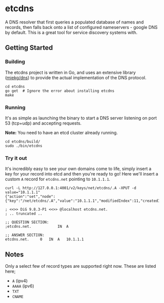 
etcdns
======

A DNS resolver that first queries a populated database of names and records, then falls back onto a list of configured nameservers - google DNS by default. This is a great tool for service discovery systems with.

## Getting Started

### Building

The etcdns project is written in Go, and uses an extensive library ([miekg/dns](https://github.com/miekg/dns)) to provide the actual implementation of the DNS protocol.

````shell
cd etcdns
go get  # Ignore the error about installing etcdns
make
````

### Running

It's as simple as launching the binary to start a DNS server listening on port 53 (tcp+udp) and accepting requests.

**Note:** You need to have an etcd cluster already running.

````shell
cd etcdns/build/
sudo ./bin/etcdns
````

### Try it out

It's incredibly easy to see your own domains come to life, simply insert a key for your record into etcd and then you're ready to go! Here we'll insert a custom `A` record for `etcdns.net` pointing to `10.1.1.1`.

````shell
curl -L http://127.0.0.1:4001/v2/keys/net/etcdns/.A -XPUT -d value="10.1.1.1"
{"action":"set","node":{"key":"/net/etcdns/.A","value":"10.1.1.1","modifiedIndex":11,"createdIndex":11}}
````

````shell
; <<>> DiG 9.8.3-P1 <<>> @localhost etcdns.net.
; .. truncated ..

;; QUESTION SECTION:
;etcdns.net.            IN  A

;; ANSWER SECTION:
etcdns.net.     0   IN  A   10.1.1.1
````

## Notes

Only a select few of record types are supported right now. These are listed here;

- `A` (ipv4)
- `AAAA` (ipv6)
- `TXT`
- `CNAME`
